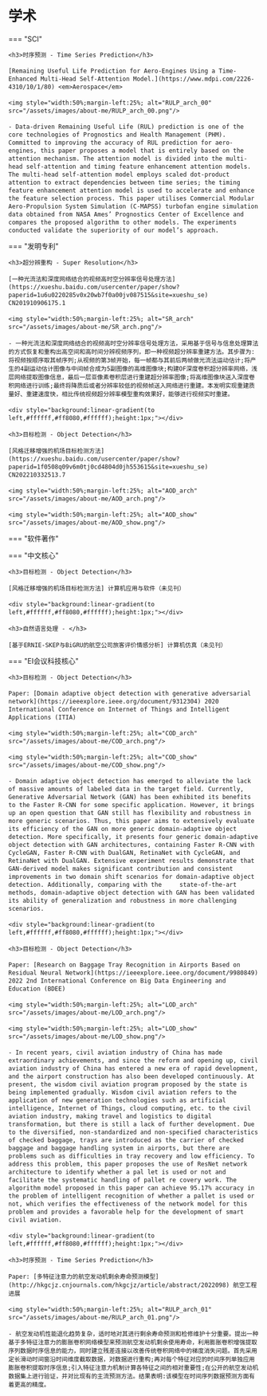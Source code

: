 # 学术

=== "SCI" 

    <h3>时序预测 - Time Series Prediction</h3>

    [Remaining Useful Life Prediction for Aero-Engines Using a Time-Enhanced Multi-Head Self-Attention Model.](https://www.mdpi.com/2226-4310/10/1/80) <em>Aerospace</em>

    <img style="width:50%;margin-left:25%; alt="RULP_arch_00" src="/assets/images/about-me/RULP_arch_00.png"/>

    - Data-driven Remaining Useful Life (RUL) prediction is one of the core technologies of Prognostics and Health Management (PHM). Committed to improving the accuracy of RUL prediction for aero-engines, this paper proposes a model that is entirely based on the attention mechanism. The attention model is divided into the multi-head self-attention and timing feature enhancement attention models. The multi-head self-attention model employs scaled dot-product attention to extract dependencies between time series; the timing feature enhancement attention model is used to accelerate and enhance the feature selection process. This paper utilises Commercial Modular Aero-Propulsion System Simulation (C-MAPSS) turbofan engine simulation data obtained from NASA Ames’ Prognostics Center of Excellence and compares the proposed algorithm to other models. The experiments conducted validate the superiority of our model’s approach.

=== "发明专利"

    <h3>超分辨重构 - Super Resolution</h3>

    [一种光流法和深度网络结合的视频高时空分辨率信号处理方法](https://xueshu.baidu.com/usercenter/paper/show?paperid=1u6u0220285v0x20wb7f0a00jv087515&site=xueshu_se) CN201910906175.1

    <img style="width:50%;margin-left:25%; alt="SR_arch" src="/assets/images/about-me/SR_arch.png"/>

    - 一种光流法和深度网络结合的视频高时空分辨率信号处理方法，采用基于信号与信息处理算法的方式恢复和重构出高空间和高时间分辨视频序列，即一种视频超分辨率重建方法。其步骤为:将视频按顺序取其帧序列;从视频的第3帧开始，每一帧都与其前后两帧做光流法运动估计;将产生的4副运动估计图像与中间帧合成为5副图像的高维图像块;构建OF深度卷积超分辨率网络，浅层网络提取图像信息，最后一层亚像素卷积层进行重建超分辨率图像;将高维图像块送入深度卷积网络进行训练;最终将降质后或者分辨率较低的视频帧送入网络进行重建。本发明实现重建质量好、重建速度快，相比传统视频超分辨率模型重构效果好，能够进行视频实时重建。

    <div style="background:linear-gradient(to left,#ffffff,#ff8080,#ffffff);height:1px;"></div>

    <h3>目标检测 - Object Detection</h3>

    [风格迁移增强的机场目标检测方法](https://xueshu.baidu.com/usercenter/paper/show?paperid=1f0508q09v6m0tj0cd4804d0jh553615&site=xueshu_se) CN202210332513.7

    <img style="width:50%;margin-left:25%; alt="AOD_arch" src="/assets/images/about-me/AOD_arch.png"/>

    <img style="width:50%;margin-left:25%; alt="AOD_show" src="/assets/images/about-me/AOD_show.png"/>


=== "软件著作"

=== "中文核心"

    <h3>目标检测 - Object Detection</h3>

    [风格迁移增强的机场目标检测方法] 计算机应用与软件（未见刊）

    <div style="background:linear-gradient(to left,#ffffff,#ff8080,#ffffff);height:1px;"></div>

    <h3>自然语言处理 - </h3>

    [基于ERNIE-SKEP与BiGRU的航空公司旅客评价情感分析] 计算机仿真（未见刊）


=== "EI会议科技核心"

    <h3>目标检测 - Object Detection</h3>

    Paper: [Domain adaptive object detection with generative adversarial network](https://ieeexplore.ieee.org/document/9312304) 2020 International Conference on Internet of Things and Intelligent Applications (ITIA)

    <img style="width:50%;margin-left:25%; alt="COD_arch" src="/assets/images/about-me/COD_arch.png"/>

    <img style="width:50%;margin-left:25%; alt="COD_show" src="/assets/images/about-me/COD_show.png"/>

    - Domain adaptive object detection has emerged to alleviate the lack of massive amounts of labeled data in the target field. Currently, Generative Adversarial Network (GAN) has been exhibited its benefits to the Faster R-CNN for some specific application. However, it brings up an open question that GAN still has flexibility and robustness in more generic scenarios. Thus, this paper aims to extensively evaluate its efficiency of the GAN on more generic domain-adaptive object detection. More specifically, it presents four generic domain-adaptive object detection with GAN architectures, containing Faster R-CNN with CycleGAN, Faster R-CNN with DualGAN, RetinaNet with CycleGAN, and RetinaNet with DualGAN. Extensive experiment results demonstrate that GAN-derived model makes significant contribution and consistent improvements in two domain shift scenarios for domain-adaptive object detection. Additionally, comparing with the     state-of-the-art methods, domain-adaptive object detection with GAN has been validated its ability of generalization and robustness in more challenging scenarios.

    <div style="background:linear-gradient(to left,#ffffff,#ff8080,#ffffff);height:1px;"></div>

    <h3>目标检测 - Object Detection</h3>

    Paper: [Research on Baggage Tray Recognition in Airports Based on Residual Neural Network](https://ieeexplore.ieee.org/document/9980849) 2022 2nd International Conference on Big Data Engineering and Education (BDEE)

    <img style="width:50%;margin-left:25%; alt="LOD_arch" src="/assets/images/about-me/LOD_arch.png"/>

    <img style="width:50%;margin-left:25%; alt="LOD_show" src="/assets/images/about-me/LOD_show.png"/>

    - In recent years, civil aviation industry of China has made extraordinary achievements, and since the reform and opening up, civil aviation industry of China has entered a new era of rapid development, and the airport construction has also been developed continuously. At present, the wisdom civil aviation program proposed by the state is being implemented gradually. Wisdom civil aviation refers to the application of new generation technologies such as artificial intelligence, Internet of Things, cloud computing, etc. to the civil aviation industry, making travel and logistics to digital transformation, but there is still a lack of further development. Due to the diversified, non-standardized and non-specified characteristics of checked baggage, trays are introduced as the carrier of checked baggage and baggage handling system in airports, but there are problems such as difficulties in tray recovery and low efficiency. To address this problem, this paper proposes the use of ResNet network architecture to identify whether a pal let is used or not and facilitate the systematic handling of pallet re covery work. The algorithm model proposed in this paper can achieve 95.17% accuracy in the problem of intelligent recognition of whether a pallet is used or not, which verifies the effectiveness of the network model for this problem and provides a favorable help for the development of smart civil aviation.

    <div style="background:linear-gradient(to left,#ffffff,#ff8080,#ffffff);height:1px;"></div>

    <h3>时序预测 - Time Series Prediction</h3>

    Paper: [多特征注意力的航空发动机剩余寿命预测模型](http://hkgcjz.cnjournals.com/hkgcjz/article/abstract/2022098) 航空工程进展

    <img style="width:50%;margin-left:25%; alt="RULP_arch_01" src="/assets/images/about-me/RULP_arch_01.png"/>

    - 航空发动机性能退化趋势复杂，适时地对其进行剩余寿命预测和检修维护十分重要。提出一种基于多特征注意力的膨胀卷积网络模型来预测航空发动机剩余使用寿命，利用膨胀卷积增强提取序列数据时序信息的能力，同时建立残差连接以改善传统卷积网络中的梯度消失问题。首先采用定长滑动时间窗沿时间维度截取数据，对数据进行重构;再对每个特征对应的时间序列单独应用膨胀卷积提取时序信息;引入特征注意力机制计算各特征之间的相对重要性;在公开的航空发动机数据集上进行验证，并对比现有的主流预测方法。结果表明:该模型在时间序列数据预测方面有着更高的精度。